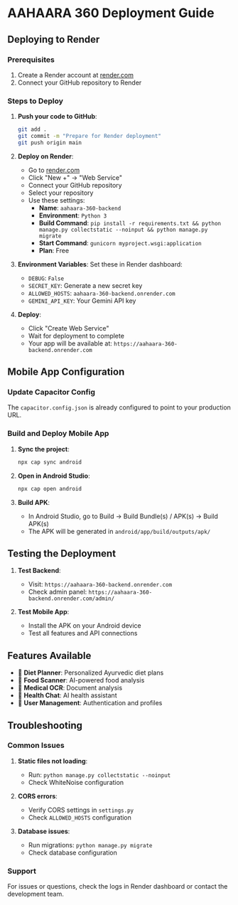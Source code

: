 # AAHAARA 360 Deployment Guide

## Deploying to Render

### Prerequisites
1. Create a Render account at [render.com](https://render.com)
2. Connect your GitHub repository to Render

### Steps to Deploy

1. **Push your code to GitHub**:
   ```bash
   git add .
   git commit -m "Prepare for Render deployment"
   git push origin main
   ```

2. **Deploy on Render**:
   - Go to [render.com](https://render.com)
   - Click "New +" → "Web Service"
   - Connect your GitHub repository
   - Select your repository
   - Use these settings:
     - **Name**: `aahaara-360-backend`
     - **Environment**: `Python 3`
     - **Build Command**: `pip install -r requirements.txt && python manage.py collectstatic --noinput && python manage.py migrate`
     - **Start Command**: `gunicorn myproject.wsgi:application`
     - **Plan**: Free

3. **Environment Variables**:
   Set these in Render dashboard:
   - `DEBUG`: `False`
   - `SECRET_KEY`: Generate a new secret key
   - `ALLOWED_HOSTS`: `aahaara-360-backend.onrender.com`
   - `GEMINI_API_KEY`: Your Gemini API key

4. **Deploy**:
   - Click "Create Web Service"
   - Wait for deployment to complete
   - Your app will be available at: `https://aahaara-360-backend.onrender.com`

## Mobile App Configuration

### Update Capacitor Config
The `capacitor.config.json` is already configured to point to your production URL.

### Build and Deploy Mobile App

1. **Sync the project**:
   ```bash
   npx cap sync android
   ```

2. **Open in Android Studio**:
   ```bash
   npx cap open android
   ```

3. **Build APK**:
   - In Android Studio, go to Build → Build Bundle(s) / APK(s) → Build APK(s)
   - The APK will be generated in `android/app/build/outputs/apk/`

## Testing the Deployment

1. **Test Backend**:
   - Visit: `https://aahaara-360-backend.onrender.com`
   - Check admin panel: `https://aahaara-360-backend.onrender.com/admin/`

2. **Test Mobile App**:
   - Install the APK on your Android device
   - Test all features and API connections

## Features Available

- 🍎 **Diet Planner**: Personalized Ayurvedic diet plans
- 📱 **Food Scanner**: AI-powered food analysis
- 🏥 **Medical OCR**: Document analysis
- 💬 **Health Chat**: AI health assistant
- 👤 **User Management**: Authentication and profiles

## Troubleshooting

### Common Issues

1. **Static files not loading**:
   - Run: `python manage.py collectstatic --noinput`
   - Check WhiteNoise configuration

2. **CORS errors**:
   - Verify CORS settings in `settings.py`
   - Check `ALLOWED_HOSTS` configuration

3. **Database issues**:
   - Run migrations: `python manage.py migrate`
   - Check database configuration

### Support

For issues or questions, check the logs in Render dashboard or contact the development team.
